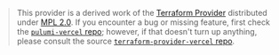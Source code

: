 > This provider is a derived work of the [Terraform Provider](https://github.com/vercel/terraform-provider-vercel)
> distributed under [MPL 2.0](https://www.mozilla.org/en-US/MPL/2.0/). If you encounter a bug or missing feature,
> first check the [`pulumi-vercel` repo](https://github.com/omercnet/pulumi-vercel/issues); however, if that doesn't turn up anything,
> please consult the source [`terraform-provider-vercel` repo](https://github.com/vercel/terraform-provider-vercel/issues).
